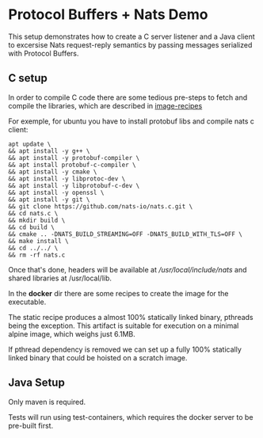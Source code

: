 # Protocol Buffers + Nats Demo

This setup demonstrates how to create a C server listener and a Java client to excersise Nats request-reply semantics by passing messages serialized with Protocol Buffers.

## C setup

In order to compile C code there are some tedious pre-steps to fetch and compile the libraries, which are described in [image-recipes](https://github.com/cmuramoto/integration-topics/tree/main/nats-protobuf/base-images-recipes)

For exemple, for ubuntu you have to install protobuf libs and compile nats c client:

```
apt update \
&& apt install -y g++ \
&& apt install -y protobuf-compiler \
&& apt install protobuf-c-compiler \
&& apt install -y cmake \
&& apt install -y libprotoc-dev \
&& apt install -y libprotobuf-c-dev \
&& apt install -y openssl \
&& apt install -y git \
&& git clone https://github.com/nats-io/nats.c.git \
&& cd nats.c \
&& mkdir build \
&& cd build \
&& cmake .. -DNATS_BUILD_STREAMING=OFF -DNATS_BUILD_WITH_TLS=OFF \
&& make install \
&& cd ../../ \
&& rm -rf nats.c
```

Once that's done, headers will be available at */usr/local/include/nats* and shared libraries at /usr/local/lib.

In the **docker** dir there are some recipes to create the image for the executable. 

The static recipe produces a almost 100% statically linked binary, pthreads being the exception. 
This artifact is suitable for execution on a minimal alpine image, which weighs just 6.1MB.

If pthread dependency is removed we can set up a fully 100% statically linked binary that could be hoisted on a scratch image.

## Java Setup

Only maven is required. 

Tests will run using test-containers, which requires the docker server to be pre-built first.





